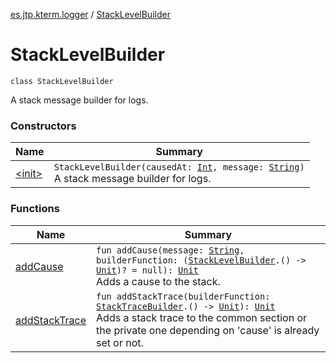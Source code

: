 [es.jtp.kterm.logger](../index.md) / [StackLevelBuilder](./index.md)

# StackLevelBuilder

`class StackLevelBuilder`

A stack message builder for logs.

### Constructors

| Name | Summary |
|---|---|
| [&lt;init&gt;](-init-.md) | `StackLevelBuilder(causedAt: `[`Int`](https://kotlinlang.org/api/latest/jvm/stdlib/kotlin/-int/index.html)`, message: `[`String`](https://kotlinlang.org/api/latest/jvm/stdlib/kotlin/-string/index.html)`)`<br>A stack message builder for logs. |

### Functions

| Name | Summary |
|---|---|
| [addCause](add-cause.md) | `fun addCause(message: `[`String`](https://kotlinlang.org/api/latest/jvm/stdlib/kotlin/-string/index.html)`, builderFunction: (`[`StackLevelBuilder`](./index.md)`.() -> `[`Unit`](https://kotlinlang.org/api/latest/jvm/stdlib/kotlin/-unit/index.html)`)? = null): `[`Unit`](https://kotlinlang.org/api/latest/jvm/stdlib/kotlin/-unit/index.html)<br>Adds a cause to the stack. |
| [addStackTrace](add-stack-trace.md) | `fun addStackTrace(builderFunction: `[`StackTraceBuilder`](../-stack-trace-builder/index.md)`.() -> `[`Unit`](https://kotlinlang.org/api/latest/jvm/stdlib/kotlin/-unit/index.html)`): `[`Unit`](https://kotlinlang.org/api/latest/jvm/stdlib/kotlin/-unit/index.html)<br>Adds a stack trace to the common section or the private one depending on 'cause' is already set or not. |
